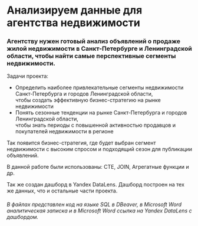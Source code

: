 # Анализируем данные для агентства недвижимости 
### Агентству нужен готовый анализ объявлений о продаже жилой недвижимости в Санкт-Петербурге и Ленинградской области, чтобы найти самые перспективные сегменты недвижимости.

Задачи проекта:

* Определить наиболее привлекательные сегменты недвижимости Санкт-Петербурга и городов Ленинградской области,  
   чтобы создать эффективную бизнес-стратегию на рынке недвижимости  
* Понять сезонные тенденции на рынке Санкт-Петербурга и городов Ленинградской области,  
 чтобы знать периоды с повышенной активностью продавцов и покупателей недвижимости в регионе  

Так появится бизнес-стратегия, где будет выбран сегмент недвижимости с высоким спросом и подходящий сезон для публикации объявлений. 

В данной работе были использованы: СТЕ, JOIN, Агрегатные функции и др.

Так же создан дашборд в Yandex DataLens. Дашборд построен на тех же данных, что и остальные части проекта.
###### В файлах представлен код на языке SQL в DBeaver, в Microsoft Word аналитическая записка и в Microsoft Word ссылка на Yandex DataLens с дашбордом.







